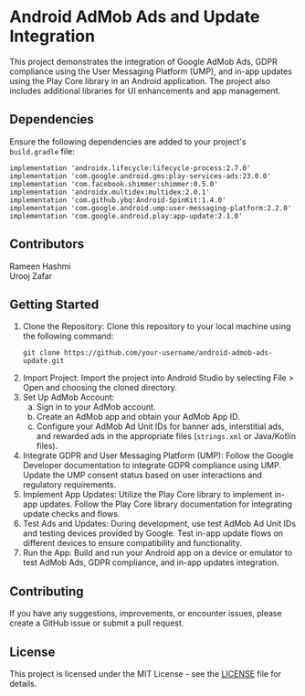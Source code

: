 <!DOCTYPE html>
<html lang="en">
<head>
  <meta charset="UTF-8">
  <meta name="viewport" content="width=device-width, initial-scale=1.0">
  <title>Android AdMob Ads and Update Integration</title>
 
</head>
<body>
  <div class="container">
    <h1>Android AdMob Ads and Update Integration</h1>
    <p>This project demonstrates the integration of Google AdMob Ads, GDPR compliance using the User Messaging Platform (UMP), and in-app updates using the Play Core library in an Android application. The project also includes additional libraries for UI enhancements and app management.</p>
    <h2>Dependencies</h2>
    <p>Ensure the following dependencies are added to your project's <code>build.gradle</code> file:</p>
    <pre><code>implementation 'androidx.lifecycle:lifecycle-process:2.7.0'
implementation 'com.google.android.gms:play-services-ads:23.0.0'
implementation 'com.facebook.shimmer:shimmer:0.5.0'
implementation 'androidx.multidex:multidex:2.0.1'
implementation 'com.github.ybq:Android-SpinKit:1.4.0'
implementation 'com.google.android.ump:user-messaging-platform:2.2.0'
implementation 'com.google.android.play:app-update:2.1.0'</code></pre>
    <h2>Contributors</h2>
    <p class="contributors">Rameen Hashmi<br>Urooj Zafar</p>
    <h2>Getting Started</h2>
    <ol>
      <li>Clone the Repository: Clone this repository to your local machine using the following command:
        <pre><code>git clone https://github.com/your-username/android-admob-ads-update.git</code></pre>
      </li>
      <li>Import Project: Import the project into Android Studio by selecting File &gt; Open and choosing the cloned directory.</li>
      <li>Set Up AdMob Account:
        <ol type="a">
          <li>Sign in to your AdMob account.</li>
          <li>Create an AdMob app and obtain your AdMob App ID.</li>
          <li>Configure your AdMob Ad Unit IDs for banner ads, interstitial ads, and rewarded ads in the appropriate files (<code>strings.xml</code> or Java/Kotlin files).</li>
        </ol>
      </li>
      <li>Integrate GDPR and User Messaging Platform (UMP): Follow the Google Developer documentation to integrate GDPR compliance using UMP. Update the UMP consent status based on user interactions and regulatory requirements.</li>
      <li>Implement App Updates: Utilize the Play Core library to implement in-app updates. Follow the Play Core library documentation for integrating update checks and flows.</li>
      <li>Test Ads and Updates: During development, use test AdMob Ad Unit IDs and testing devices provided by Google. Test in-app update flows on different devices to ensure compatibility and functionality.</li>
      <li>Run the App: Build and run your Android app on a device or emulator to test AdMob Ads, GDPR compliance, and in-app updates integration.</li>
    </ol>
    <h2>Contributing</h2>
    <p>If you have any suggestions, improvements, or encounter issues, please create a GitHub issue or submit a pull request.</p>
    <h2>License</h2>
    <p class="license-info">This project is licensed under the MIT License - see the <a href="LICENSE">LICENSE</a> file for details.</p>
  </div>
</body>
</html>
